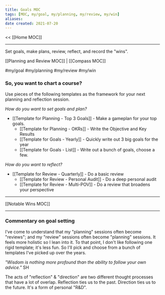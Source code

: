 ```yaml
---
title: Goals MOC
tags: [MOC, my/goal, my/planning, my/review, my/win]
aliases: 
date created: 2021-07-20
---
```

<< [[Home MOC]]

---

Set goals, make plans, review, reflect, and record the "wins". 

[[Planning and Review MOC]] | [[Compass MOC]]

#my/goal
#my/planning 
#my/review 
#my/win

### So, you want to chart a course?
Use pieces of the following templates as the framework for your next planning and reflection session.

*How do you want to set goals and plan?*
- [[Template for Planning - Top 3 Goals]] - Make a gameplan for your top goals.
	- [[Template for Planning - OKRs]] - Write the Objective and Key Results
	- [[Template for Goals - Yearly]] - Quickly write out 3 big goals for the year
	- [[Template for Goals - List]] - Write out a bunch of goals, choose a few.

*How do you want to reflect?* 
- [[Template for Review - Quarterly]] - Do a basic review
	- [[Template for Review - Personal Audit]] - Do a deep personal audit
	- [[Template for Review - Multi-POV]] - Do a review that broadens your perspective

---
[[Notable Wins MOC]]

---
### Commentary on goal setting
I’ve come to understand that my "planning" sessions often become "reviews"; and my "review" sessions often become "planning" sessions. It feels more holistic so I lean into it. To that point, I don't like following one rigid template; it's less fun. So I'll pick and choose from a bunch of templates I've picked up over the years.

*"Wisdom is nothing more profound than the ability to follow your own advice."* SH

The acts of "reflection" & "direction" are two different thought processes that have a lot of overlap. Reflection ties us to the past. Direction ties us to the future. It's a form of personal "R&D".
